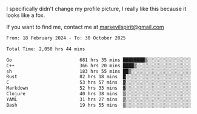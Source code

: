I specifically didn't change my profile picture, I really like this because it looks like a fox.

If you want to find me, contact me at marsevilspirit@gmail.com

<!--START_SECTION:waka-->

```txt
From: 18 February 2024 - To: 30 October 2025

Total Time: 2,050 hrs 44 mins

Go                         681 hrs 35 mins ████████▒░░░░░░░░░░░░░░░░   33.24 %
C++                        366 hrs 20 mins ████▒░░░░░░░░░░░░░░░░░░░░   17.86 %
sh                         183 hrs 55 mins ██▒░░░░░░░░░░░░░░░░░░░░░░   08.97 %
Rust                       82 hrs 18 mins  █░░░░░░░░░░░░░░░░░░░░░░░░   04.01 %
C                          53 hrs 57 mins  ▓░░░░░░░░░░░░░░░░░░░░░░░░   02.63 %
Markdown                   52 hrs 33 mins  ▓░░░░░░░░░░░░░░░░░░░░░░░░   02.56 %
Clojure                    40 hrs 38 mins  ▒░░░░░░░░░░░░░░░░░░░░░░░░   01.98 %
YAML                       31 hrs 27 mins  ▒░░░░░░░░░░░░░░░░░░░░░░░░   01.53 %
Bash                       19 hrs 55 mins  ▒░░░░░░░░░░░░░░░░░░░░░░░░   00.97 %
```

<!--END_SECTION:waka-->
